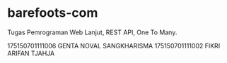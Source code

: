 # barefoots-com
Tugas Pemrograman Web Lanjut, REST API, One To Many.

175150701111006 GENTA NOVAL SANGKHARISMA
175150701111002 FIKRI ARIFAN TJAHJA
